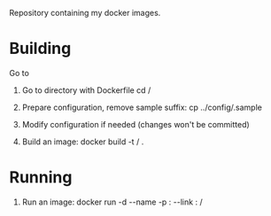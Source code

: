 Repository containing my docker images. 

# Building

Go to 

1. Go to directory with Dockerfile
	cd <project>/<arch>

1. Prepare configuration, remove sample suffix:
	cp ../config/<configfile>.sample <configfile> 
	
1. Modify configuration if needed (changes won't be committed)

1. Build an image:
	docker build -t <user>/<tag> .

# Running

1. Run an image:
	docker run -d --name <name> -p <port>:<port> --link <othercontainter>:<host> <user>/<tag>
